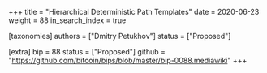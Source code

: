 +++
title = "Hierarchical Deterministic Path Templates"
date = 2020-06-23
weight = 88
in_search_index = true

[taxonomies]
authors = ["Dmitry Petukhov"]
status = ["Proposed"]

[extra]
bip = 88
status = ["Proposed"]
github = "https://github.com/bitcoin/bips/blob/master/bip-0088.mediawiki"
+++

